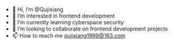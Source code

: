 - 👋 Hi, I’m @Qujixiang
- 👀 I’m interested in frontend development
- 🌱 I’m currently learning cyberspace security
- 💞️ I’m looking to collaborate on frontend development projects
- 📫 How to reach me qujixiang1999@163.com

<!---
Qujixiang/Qujixiang is a ✨ special ✨ repository because its `README.md` (this file) appears on your GitHub profile.
You can click the Preview link to take a look at your changes.
--->
